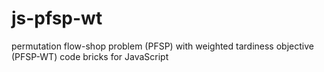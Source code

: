 js-pfsp-wt
==========

permutation flow-shop problem (PFSP) with weighted tardiness objective (PFSP-WT) code bricks for JavaScript
